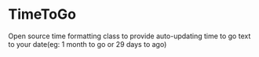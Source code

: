 TimeToGo
========

Open source time formatting class to provide auto-updating time to go text to your date(eg: 1 month to go or 29 days to ago)
